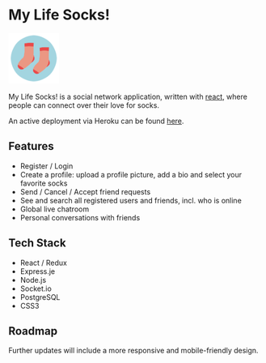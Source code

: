 # My Life Socks!

<img src="public/logo.png" width=100 height=100>

My Life Socks! is a social network application, written with [react](https://reactjs.org/), where people can connect over their love for socks.

An active deployment via Heroku can be found [here](https://mylifesocks.herokuapp.com/).


## Features

- Register / Login
- Create a profile: upload a profile picture, add a bio and select your favorite socks
- Send / Cancel / Accept friend requests
- See and search all registered users and friends, incl. who is online
- Global live chatroom
- Personal conversations with friends


## Tech Stack

- React / Redux
- Express.je
- Node.js
- Socket.io
- PostgreSQL
- CSS3


## Roadmap

Further updates will include a more responsive and mobile-friendly design.

